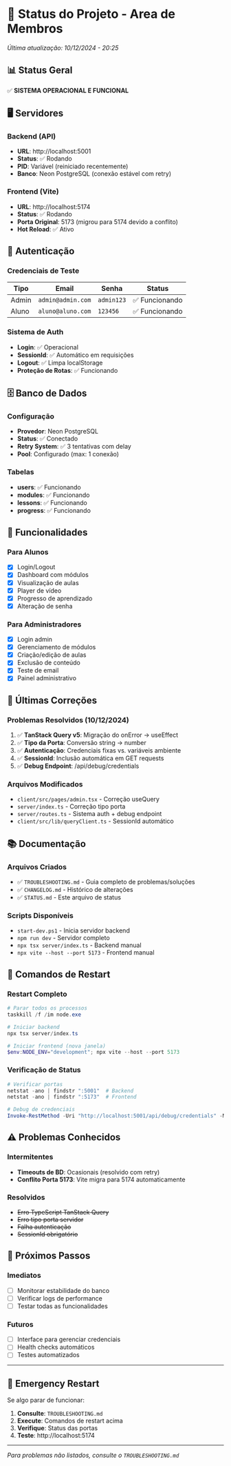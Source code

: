 # 🚀 Status do Projeto - Area de Membros

*Última atualização: 10/12/2024 - 20:25*

## 📊 Status Geral
✅ **SISTEMA OPERACIONAL E FUNCIONAL**

## 🖥️ Servidores

### Backend (API)
- **URL**: http://localhost:5001
- **Status**: ✅ Rodando
- **PID**: Variável (reiniciado recentemente)
- **Banco**: Neon PostgreSQL (conexão estável com retry)

### Frontend (Vite)
- **URL**: http://localhost:5174
- **Status**: ✅ Rodando  
- **Porta Original**: 5173 (migrou para 5174 devido a conflito)
- **Hot Reload**: ✅ Ativo

## 🔐 Autenticação

### Credenciais de Teste
| Tipo | Email | Senha | Status |
|------|-------|-------|--------|
| Admin | `admin@admin.com` | `admin123` | ✅ Funcionando |
| Aluno | `aluno@aluno.com` | `123456` | ✅ Funcionando |

### Sistema de Auth
- **Login**: ✅ Operacional
- **SessionId**: ✅ Automático em requisições
- **Logout**: ✅ Limpa localStorage
- **Proteção de Rotas**: ✅ Funcionando

## 🗄️ Banco de Dados

### Configuração
- **Provedor**: Neon PostgreSQL
- **Status**: ✅ Conectado
- **Retry System**: ✅ 3 tentativas com delay
- **Pool**: Configurado (max: 1 conexão)

### Tabelas
- **users**: ✅ Funcionando
- **modules**: ✅ Funcionando  
- **lessons**: ✅ Funcionando
- **progress**: ✅ Funcionando

## 🎯 Funcionalidades

### Para Alunos
- [x] Login/Logout
- [x] Dashboard com módulos
- [x] Visualização de aulas
- [x] Player de vídeo
- [x] Progresso de aprendizado
- [x] Alteração de senha

### Para Administradores
- [x] Login admin
- [x] Gerenciamento de módulos
- [x] Criação/edição de aulas
- [x] Exclusão de conteúdo
- [x] Teste de email
- [x] Painel administrativo

## 🔧 Últimas Correções

### Problemas Resolvidos (10/12/2024)
1. ✅ **TanStack Query v5**: Migração do onError → useEffect
2. ✅ **Tipo da Porta**: Conversão string → number 
3. ✅ **Autenticação**: Credenciais fixas vs. variáveis ambiente
4. ✅ **SessionId**: Inclusão automática em GET requests
5. ✅ **Debug Endpoint**: /api/debug/credentials

### Arquivos Modificados
- `client/src/pages/admin.tsx` - Correção useQuery
- `server/index.ts` - Correção tipo porta
- `server/routes.ts` - Sistema auth + debug endpoint
- `client/src/lib/queryClient.ts` - SessionId automático

## 📚 Documentação

### Arquivos Criados
- ✅ `TROUBLESHOOTING.md` - Guia completo de problemas/soluções
- ✅ `CHANGELOG.md` - Histórico de alterações
- ✅ `STATUS.md` - Este arquivo de status

### Scripts Disponíveis
- `start-dev.ps1` - Inicia servidor backend
- `npm run dev` - Servidor completo
- `npx tsx server/index.ts` - Backend manual
- `npx vite --host --port 5173` - Frontend manual

## 🔄 Comandos de Restart

### Restart Completo
```powershell
# Parar todos os processos
taskkill /f /im node.exe

# Iniciar backend
npx tsx server/index.ts

# Iniciar frontend (nova janela)
$env:NODE_ENV="development"; npx vite --host --port 5173
```

### Verificação de Status
```powershell
# Verificar portas
netstat -ano | findstr ":5001"  # Backend
netstat -ano | findstr ":5173"  # Frontend

# Debug de credenciais
Invoke-RestMethod -Uri "http://localhost:5001/api/debug/credentials" -Method GET
```

## ⚠️ Problemas Conhecidos

### Intermitentes
- **Timeouts de BD**: Ocasionais (resolvido com retry)
- **Conflito Porta 5173**: Vite migra para 5174 automaticamente

### Resolvidos
- ~~Erro TypeScript TanStack Query~~
- ~~Erro tipo porta servidor~~  
- ~~Falha autenticação~~
- ~~SessionId obrigatório~~

## 🎯 Próximos Passos

### Imediatos
- [ ] Monitorar estabilidade do banco
- [ ] Verificar logs de performance
- [ ] Testar todas as funcionalidades

### Futuros
- [ ] Interface para gerenciar credenciais
- [ ] Health checks automáticos
- [ ] Testes automatizados

---

## 🚨 Emergency Restart

Se algo parar de funcionar:

1. **Consulte**: `TROUBLESHOOTING.md`
2. **Execute**: Comandos de restart acima
3. **Verifique**: Status das portas
4. **Teste**: http://localhost:5174

---

*Para problemas não listados, consulte o `TROUBLESHOOTING.md`* 